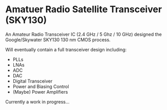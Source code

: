 # Amatuer Radio Satellite Transceiver (SKY130) 

An Amateur Radio Transceiver IC (2.4 GHz / 5 Ghz / 10 GHz) designed the Google/Skywater SKY130 130 nm CMOS process.

Will eventually contain a full transceiver design including:

- PLLs
- LNAs
- ADC
- DAC
- Digital Transceiver
- Power and Biasing Control
- (Maybe) Power Amplifiers

Currently a work in progress...

